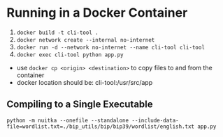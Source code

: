 # Running in a Docker Container

1. `docker build -t cli-tool .`
2. `docker network create --internal no-internet`
3. `docker run -d --network no-internet --name cli-tool cli-tool`
4. `docker exec cli-tool python app.py`

- use `docker cp <origin> <destination>` to copy files to and from the container
- docker location should be: cli-tool:/usr/src/app



## Compiling to a Single Executable
`python -m nuitka --onefile --standalone --include-data-file=wordlist.txt=./bip_utils/bip/bip39/wordlist/english.txt app.py`

[//]: # (# Guide for Encoding and Decoding Text in an Image)

[//]: # (## Encoding Text into an Image)